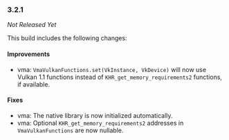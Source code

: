### 3.2.1

_Not Released Yet_

This build includes the following changes:

#### Improvements

- vma: `VmaVulkanFunctions.set(VkInstance, VkDevice)` will now use Vulkan 1.1 functions instead of `KHR_get_memory_requirements2` functions, if available.

#### Fixes

- vma: The native library is now initialized automatically.
- vma: Optional `KHR_get_memory_requirements2` addresses in `VmaVulkanFunctions` are now nullable.